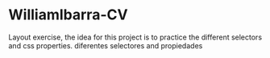 # WilliamIbarra-CV
Layout exercise, the idea for this project is to practice the different selectors and css properties. diferentes selectores and propiedades
